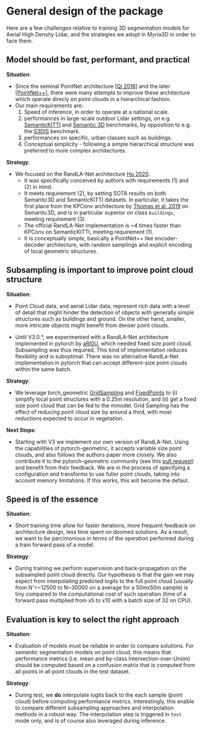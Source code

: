# General design of the package

Here are a few challenges relative to training 3D segmentation models for Aerial High Density Lidar, and the strategies we adopt in Myria3D in order to face them.

## Model should be fast, performant, and practical

**Situation**:
- Since the seminal PointNet architecture [[Qi 2016](https://arxiv.org/abs/1612.00593)] and the later [[PointNet++](https://arxiv.org/abs/1706.02413)], there were many attempts to improve these architecture which operate direcly on point clouds in a hierarchical fashion. 
- Our main requirements are:
  1) Speed of inference, in order to operate at a national scale.
  2) performances in large-scale outdoor Lidar settings, on e.g. [SemanticKITTI](http://semantic-kitti.org/) and [Semantic 3D](http://semantic3d.net/) benchmarks, by opposition to e.g. the [S3DIS](https://ieeexplore.ieee.org/document/7780539/) benchmark.
  3) performances on specific, urban classes such as buildings.
  4) Conceptual simplicity - following a simple hierarchical structure was preferred to more complex architectures.

**Strategy**:
- We focused on the RandLA-Net architecture [Hu 2020](https://arxiv.org/abs/1911.11236). 
    - It was specifically conceived by authors with requirements (1) and (2) in mind. 
    - It meets requirement (2), by setting SOTA results on both Semantic3D and SemanticKITTI datasets. In particular, it takes the first place from the KPConv architecture by [Thomas et al. 2019](https://arxiv.org/abs/1904.08889) on Semantic3D, and is in particular superior on class `buildings`, meeting requirement (3). 
    - The official RandLA-Net implementation is ~4 times faster than KPConv on SemanticKITTI, meeting requirement (1).
    - It is conceptually simple, basically a PointNet++ like encoder-decoder architecture, with random samplings and explicit encoding of local geometric structures.


## Subsampling is important to improve point cloud structure

**Situation**:
- Point Cloud data, and aerial Lidar data, represent rich data with a level of detail that might hinder the detection of objects with generally simple structures such as buildings and ground. On the other hand, smaller, more intricate objects might benefit from denser point clouds.

- Until V3.0.*, we experimented with a RandLA-Net architecture implemented in pytorch by [aRI0U](https://github.com/aRI0U/RandLA-Net-pytorch/), which needed fixed size point cloud. Subsampling was thus required. This kind of implementation reduces flexibility and is suboptimal. There was no alternative RandLa-Net implementation in pytorch that can accept different-size point clouds within the same batch.

**Strategy**:
- We leverage torch_geometric [GridSampling](https://pytorch-geometric.readthedocs.io/en/latest/modules/transforms.html#torch_geometric.transforms.GridSampling) and [FixedPoints](https://pytorch-geometric.readthedocs.io/en/latest/modules/transforms.html#torch_geometric.transforms.FixedPoints) to (i) simplify local point structures with a 0.25m resolution, and (ii) get a fixed size point cloud that can be fed to the mmodel. Grid Sampling has the effect of reducing point cloud size by around a third, with most reductions expected to occur in vegetation.

**Next Steps**:
- Starting with V3 we implement our own version of RandLA-Net. Using the capabilities of pytorch-geometric, it accepts variable size point clouds, and also follows the authors paper more closely. We also contribute it to the pytorch-geometric community (see this [pull request](https://github.com/pyg-team/pytorch_geometric/pull/5117)) and benefit from their feedback. We are in the process of specifying a configuration and transforms to use fuller point clouds, taking into account memory limitations. If this works, this will become the defaut.

## Speed is of the essence
**Situation**:

- Short training time allow for faster iterations, more frequent feedback on architecture design, less time spent on doomed solutions. As a result, we want to be parcimonious in terms of the operation performed during a train forward pass of a model.

**Strategy**:
- During training we perform supervision and back-propagation on the subsampled point cloud directly. Our hypothesis is that the gain we may expect from interpolating predicted logits to the full point cloud (usually from N'=~12500 to N~30000 on a average for a 50mx50m sample) is tiny compared to the computational cost of such operation (time of a forward pass multiplied from x5 to x10 with a batch size of 32 on CPU).


## Evaluation is key to select the right approach

**Situation**:

- Evaluation of models must be reliable in order to compare solutions. For semantic segmentation models on point cloud, this means that performance metrics (i.e. mean and by-class Intersection-over-Union) should be computed based on a confusion matrix that is computed from all points in all point clouds in the test dataset.

**Strategy**:
- During test, we **do** interpolate logits back to the each sample (point cloud) before computing performance metrics. Interestingly, this enable to compare different subsampling approaches and interpolation methods in a robust way. The interpolation step is triggered in `test` mode only, and is of course also leveraged during inference.
